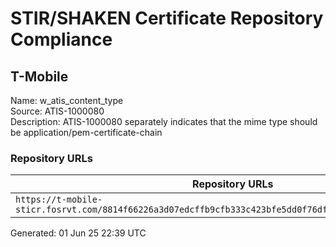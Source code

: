 # STIR/SHAKEN Certificate Repository Compliance

## T-Mobile

Name: w_atis_content_type\
Source: ATIS-1000080\
Description: ATIS-1000080 separately indicates that the mime type should be application/pem-certificate-chain
### Repository URLs

| Repository URLs | Not After |  Problems | Link |
|-----------------|-----------|-----------|------|
| `https://t-mobile-sticr.fosrvt.com/8814f66226a3d07edcffb9cfb333c423bfe5dd0f76dfda2839df9004f46fe86e.pem` | 05&#160;Aug&#160;25&#160;15:35&#160;UTC | true | [view](../../REPOS/06891297bcdf466766ed917f324e48e9fd1257b9/README.md) |


Generated: 01 Jun 25 22:39 UTC